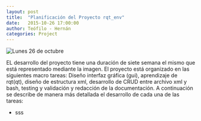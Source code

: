 ```yaml
---
layout: post
title:  "Planificación del Proyecto rqt_env"
date:   2015-10-26 17:00:00
author: Teófilo - Hernán
categories: Project
--- 
```


![Lunes 26 de octubre]({{site.baseurl}}/assets/planning.png) 

EL desarrollo del proyecto tiene una duración de siete semana el mismo que está  representado mediante la imagen.
El proyecto está organizado en las siguientes macro tareas: Diseño interfaz gráfica (gui), aprendizaje de rqt(qt), diseño de estructura xml, desarrollo de CRUD entre archivo xml y bash, testing y validación y redacción de la documentación. A continuación se describe de manera más detallada el desarrollo de cada una de las tareas:

* sss
